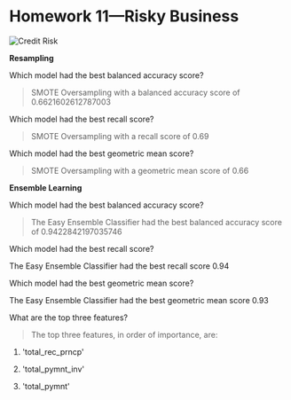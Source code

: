 # Homework 11—Risky Business

![Credit Risk](credit-risk.jpg)

**Resampling**

Which model had the best balanced accuracy score?

>   SMOTE Oversampling with a balanced accuracy score of 0.6621602612787003

Which model had the best recall score?

>   SMOTE Oversampling with a recall score of 0.69

Which model had the best geometric mean score?

>   SMOTE Oversampling with a geometric mean score of 0.66

**Ensemble Learning**

Which model had the best balanced accuracy score?

>   The Easy Ensemble Classifier had the best balanced accuracy score of
>   0.9422842197035746

Which model had the best recall score?

The Easy Ensemble Classifier had the best recall score 0.94

Which model had the best geometric mean score?

The Easy Ensemble Classifier had the best geometric mean score 0.93

What are the top three features?

>   The top three features, in order of importance, are:

1.  'total_rec_prncp'

2.  'total_pymnt_inv'

3.  'total_pymnt'
